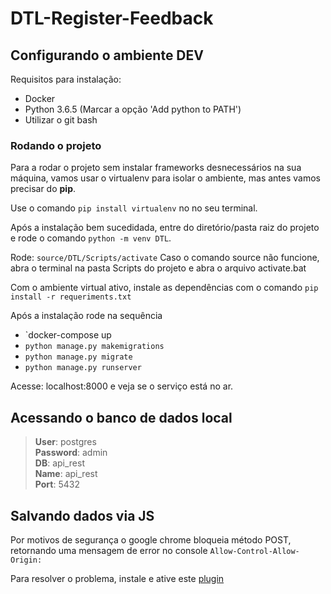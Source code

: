 # DTL-Register-Feedback

## Configurando o ambiente DEV

Requisitos para instalação:
<ul>
    <li>Docker</li>
    <li>Python 3.6.5 (Marcar a opção 'Add python to PATH')</li>
    <li>Utilizar o git bash</li>
</ul>

### Rodando o projeto

Para a rodar o projeto sem instalar frameworks desnecessários na sua máquina, vamos usar o virtualenv para isolar o ambiente, mas antes vamos precisar do **pip**.

Use o comando `pip install virtualenv` no no seu terminal.

Após a instalação bem sucedidada, entre do diretório/pasta raiz do projeto e rode o comando `python -m venv DTL`.

Rode: `source/DTL/Scripts/activate` Caso o comando source não funcione, abra o terminal na pasta Scripts do projeto e abra o arquivo activate.bat

Com o ambiente virtual ativo, instale as dependências com o comando `pip install -r requeriments.txt`

Após a instalação rode na sequência 
* `docker-compose up
* `python manage.py makemigrations`
* `python manage.py migrate`
* `python manage.py runserver`


Acesse: localhost:8000 e veja se o serviço está no ar.



## Acessando o banco de dados local
>**User**: postgres
<br>**Password**: admin
<br>**DB**: api_rest
<br>**Name**: api_rest
<br>**Port**: 5432

## Salvando dados via JS

Por motivos de segurança o google chrome bloqueia método POST, retornando uma mensagem de error no console `Allow-Control-Allow-Origin:`

Para resolver o problema, instale e ative este [plugin](https://chrome.google.com/webstore/detail/allow-control-allow-origi/nlfbmbojpeacfghkpbjhddihlkkiljbi)
